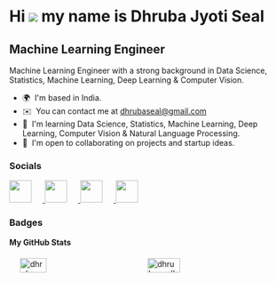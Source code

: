 Hi ![](https://user-images.githubusercontent.com/18350557/176309783-0785949b-9127-417c-8b55-ab5a4333674e.gif) my name is Dhruba Jyoti Seal
=========================================================================================================================================

Machine Learning Engineer
--------------
Machine Learning Engineer with a strong background in Data Science, Statistics, Machine Learning, Deep Learning & Computer Vision.

* 🌍  I'm based in India.
* ✉️  You can contact me at [dhrubaseal@gmail.com](mailto:dhrubaseal@gmail.com)
* 🧠  I'm learning Data Science, Statistics, Machine Learning, Deep Learning, Computer Vision & Natural Language Processing.
* 🤝  I'm open to collaborating on projects and startup ideas.


### Socials

<p align="left">
  <a href="https://www.linkedin.com/in/dhrubaseal/" target="_blank" rel="noreferrer">
    <img src="https://img.icons8.com/fluent/48/000000/linkedin.png" width="40" height="40" style="margin-right: 20px;" />
  </a>
  <a href="http://www.medium.com/@dhrubaseal" target="_blank" rel="noreferrer">
    <img src="https://img.icons8.com/color/48/000000/medium-monogram.png" width="40" height="40" style="margin-right: 20px;" />
  </a>
  <a href="https://github.com/dhrubaseal" target="_blank" rel="noreferrer">
    <img src="https://img.icons8.com/fluent/48/000000/github.png" width="40" height="40" style="margin-right: 20px;" />
  </a>
  <a href="https://replit.com/@dhrubaseal" target="_blank" rel="noreferrer">
    <img src="https://img.icons8.com/color/48/000000/replit.png" width="40" height="40" style="margin-right: 20px;" />
  </a>
</p>

### Badges

<b>My GitHub Stats</b>

<div style="display: flex; justify-content: space-around; margin-top: 20px;">
    <a href="http://www.github.com/dhrubaseal" style="text-decoration: none;">
        <img src="https://github-readme-stats.vercel.app/api?username=dhrubaseal&show_icons=true&hide=&count_private=true&title_color=3382ed&text_color=ffffff&icon_color=0891b2&bg_color=1c1917&hide_border=true&show_icons=true" alt="dhrubaseal's GitHub stats" style="width: 50%;" />
    </a>

  <a href="http://www.github.com/dhrubaseal" style="text-decoration: none;">
      <img src="https://github-readme-streak-stats.herokuapp.com/?user=dhrubaseal&stroke=ffffff&background=1c1917&ring=3382ed&fire=3382ed&currStreakNum=ffffff&currStreakLabel=3382ed&sideNums=ffffff&sideLabels=ffffff&dates=ffffff&hide_border=true" alt="dhrubaseal's GitHub streak stats" style="width: 50%;" />
    </a>
</div>
